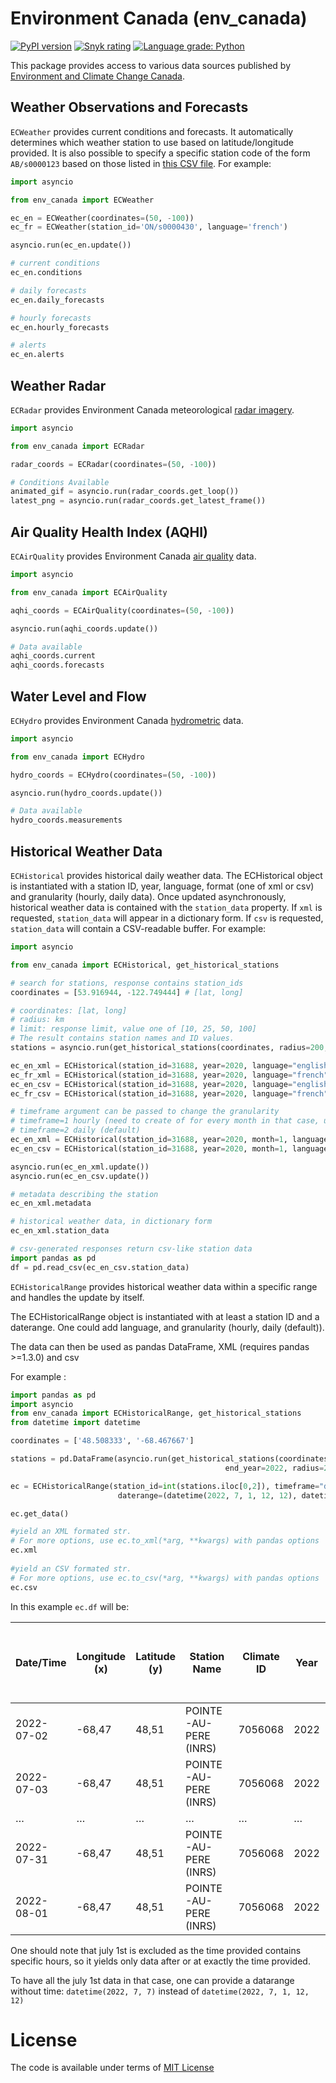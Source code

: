 # Environment Canada (env_canada)
[![PyPI version](https://badge.fury.io/py/env-canada.svg)](https://badge.fury.io/py/env-canada)
[![Snyk rating](https://snyk-widget.herokuapp.com/badge/pip/env-canada/badge.svg)](https://snyk.io/vuln/pip:env-canada@0.5.25?utm_source=badge)
[![Language grade: Python](https://img.shields.io/lgtm/grade/python/g/michaeldavie/env_canada.svg?logo=lgtm&logoWidth=18)](https://lgtm.com/projects/g/michaeldavie/env_canada/context:python)

This package provides access to various data sources published by [Environment and Climate Change Canada](https://www.canada.ca/en/environment-climate-change.html).

## Weather Observations and Forecasts

`ECWeather` provides current conditions and forecasts. It automatically determines which weather station to use based on latitude/longitude provided. It is also possible to specify a specific station code of the form `AB/s0000123` based on those listed in [this CSV file](https://dd.weather.gc.ca/citypage_weather/docs/site_list_towns_en.csv). For example:

```python
import asyncio

from env_canada import ECWeather

ec_en = ECWeather(coordinates=(50, -100))
ec_fr = ECWeather(station_id='ON/s0000430', language='french')

asyncio.run(ec_en.update())

# current conditions
ec_en.conditions

# daily forecasts
ec_en.daily_forecasts

# hourly forecasts
ec_en.hourly_forecasts

# alerts
ec_en.alerts
```

## Weather Radar

`ECRadar` provides Environment Canada meteorological [radar imagery](https://weather.gc.ca/radar/index_e.html).

```python
import asyncio

from env_canada import ECRadar

radar_coords = ECRadar(coordinates=(50, -100))

# Conditions Available
animated_gif = asyncio.run(radar_coords.get_loop())
latest_png = asyncio.run(radar_coords.get_latest_frame())
```

## Air Quality Health Index (AQHI)

`ECAirQuality` provides Environment Canada [air quality](https://weather.gc.ca/airquality/pages/index_e.html) data.

```python
import asyncio

from env_canada import ECAirQuality

aqhi_coords = ECAirQuality(coordinates=(50, -100))

asyncio.run(aqhi_coords.update())

# Data available
aqhi_coords.current
aqhi_coords.forecasts
```

## Water Level and Flow

`ECHydro` provides Environment Canada [hydrometric](https://wateroffice.ec.gc.ca/mainmenu/real_time_data_index_e.html) data.

```python
import asyncio

from env_canada import ECHydro

hydro_coords = ECHydro(coordinates=(50, -100))

asyncio.run(hydro_coords.update())

# Data available
hydro_coords.measurements
```

## Historical Weather Data

`ECHistorical` provides historical daily weather data.
The ECHistorical object is instantiated with a station ID, year, language, format (one of xml or csv) and granularity (hourly, daily data).
Once updated asynchronously, historical weather data is contained with the `station_data` property. If `xml` is requested, `station_data` will appear in a dictionary form. If `csv` is requested, `station_data` will contain a CSV-readable buffer. For example:

```python
import asyncio

from env_canada import ECHistorical, get_historical_stations

# search for stations, response contains station_ids
coordinates = [53.916944, -122.749444] # [lat, long]

# coordinates: [lat, long]
# radius: km
# limit: response limit, value one of [10, 25, 50, 100]
# The result contains station names and ID values.
stations = asyncio.run(get_historical_stations(coordinates, radius=200, limit=100))

ec_en_xml = ECHistorical(station_id=31688, year=2020, language="english", format="xml")
ec_fr_xml = ECHistorical(station_id=31688, year=2020, language="french", format="xml")
ec_en_csv = ECHistorical(station_id=31688, year=2020, language="english", format="csv")
ec_fr_csv = ECHistorical(station_id=31688, year=2020, language="french", format="csv")

# timeframe argument can be passed to change the granularity
# timeframe=1 hourly (need to create of for every month in that case, use ECHistoricalRange to handle it automatically)
# timeframe=2 daily (default)
ec_en_xml = ECHistorical(station_id=31688, year=2020, month=1, language="english", format="xml", timeframe=1)
ec_en_csv = ECHistorical(station_id=31688, year=2020, month=1, language="english", format="csv", timeframe=1)

asyncio.run(ec_en_xml.update())
asyncio.run(ec_en_csv.update())

# metadata describing the station
ec_en_xml.metadata

# historical weather data, in dictionary form
ec_en_xml.station_data

# csv-generated responses return csv-like station data
import pandas as pd
df = pd.read_csv(ec_en_csv.station_data)

```

`ECHistoricalRange` provides historical weather data within a specific range and handles the update by itself.

The ECHistoricalRange object is instantiated with at least a station ID and a daterange.
One could add language, and granularity (hourly, daily (default)).

The data can then be used as pandas DataFrame, XML (requires pandas >=1.3.0) and csv

For example :

```python
import pandas as pd
import asyncio
from env_canada import ECHistoricalRange, get_historical_stations
from datetime import datetime

coordinates = ['48.508333', '-68.467667']

stations = pd.DataFrame(asyncio.run(get_historical_stations(coordinates, start_year=2022,
                                                end_year=2022, radius=200, limit=100))).T

ec = ECHistoricalRange(station_id=int(stations.iloc[0,2]), timeframe="daily",
                        daterange=(datetime(2022, 7, 1, 12, 12), datetime(2022, 8, 1, 12, 12)))

ec.get_data()

#yield an XML formated str. 
# For more options, use ec.to_xml(*arg, **kwargs) with pandas options
ec.xml
 
#yield an CSV formated str.
# For more options, use ec.to_csv(*arg, **kwargs) with pandas options
ec.csv
```

In this example ```ec.df``` will be:

| Date/Time 	| Longitude (x) 	| Latitude (y) 	| Station Name 	| Climate ID 	| Year 	| Month 	| Day 	| Data Quality 	| Max Temp (Â°C) 	| Max Temp Flag 	| Min Temp (Â°C) 	| Min Temp Flag 	| Mean Temp (Â°C) 	| Mean Temp Flag 	| Heat Deg Days (Â°C) 	| Heat Deg Days Flag 	| Cool Deg Days (Â°C) 	| Cool Deg Days Flag 	| Total Rain (mm) 	| Total Rain Flag 	| Total Snow (cm) 	| Total Snow Flag 	| Total Precip (mm) 	| Total Precip Flag 	| Snow on Grnd (cm) 	| Snow on Grnd Flag 	| Dir of Max Gust (10s deg) 	| Dir of Max Gust Flag 	| Spd of Max Gust (km/h) 	| Spd of Max   Gust Flag 	|  	|
|---	|---	|---	|---	|---	|---	|---	|---	|---	|---	|---	|---	|---	|---	|---	|---	|---	|---	|---	|---	|---	|---	|---	|---	|---	|---	|---	|---	|---	|---	|---	|---	|
| 2022-07-02 	| -68,47 	| 48,51 	| POINTE-AU-PERE (INRS) 	| 7056068 	| 2022 	| 7 	| 2 	|  	| 22,8 	|  	| 12,5 	|  	| 17,7 	|  	| 0,3 	|  	| 0 	|  	|  	|  	|  	|  	| 0 	|  	|  	|  	| 26 	|  	| 37 	|  	|  	|
| 2022-07-03 	| -68,47 	| 48,51 	| POINTE-AU-PERE (INRS) 	| 7056068 	| 2022 	| 7 	| 3 	|  	| 21,7 	|  	| 10,1 	|  	| 15,9 	|  	| 2,1 	|  	| 0 	|  	|  	|  	|  	|  	| 0,4 	|  	|  	|  	| 28 	|  	| 50 	|  	|  	|
| … 	| … 	| … 	| … 	| … 	| … 	| … 	| … 	| … 	| … 	| … 	| … 	| … 	| … 	| … 	| … 	| … 	| … 	| … 	| … 	| … 	| … 	| … 	| … 	| … 	| … 	| … 	| … 	| … 	| … 	| … 	| … 	|
| 2022-07-31 	| -68,47 	| 48,51 	| POINTE-AU-PERE (INRS) 	| 7056068 	| 2022 	| 7 	| 31 	|  	| 23,5 	|  	| 14,1 	|  	| 18,8 	|  	| 0 	|  	| 0,8 	|  	|  	|  	|  	|  	| 0 	|  	|  	|  	| 23 	|  	| 31 	|  	|  	|
| 2022-08-01 	| -68,47 	| 48,51 	| POINTE-AU-PERE (INRS) 	| 7056068 	| 2022 	| 8 	| 1 	|  	| 23 	|  	| 15 	|  	| 19 	|  	| 0 	|  	| 1 	|  	|  	|  	|  	|  	| 0 	|  	|  	|  	| 21 	|  	| 35 	|  	|  	|


One should note that july 1st is excluded as the time provided contains specific hours, so it yields only data after or at exactly
the time provided.

To have all the july 1st data in that case, one can provide a datarange without time: ```datetime(2022, 7, 7)``` instead
of ```datetime(2022, 7, 1, 12, 12)```



# License

The code is available under terms of [MIT License](LICENSE.md)

